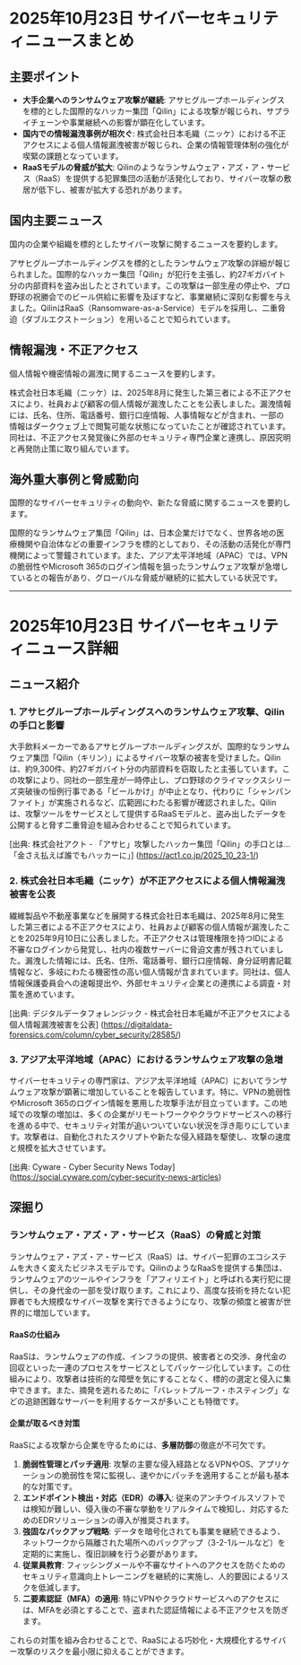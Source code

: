 # 2025年10月23日 サイバーセキュリティニュースまとめ

## 主要ポイント

*   **大手企業へのランサムウェア攻撃が継続**: アサヒグループホールディングスを標的とした国際的なハッカー集団「Qilin」による攻撃が報じられ、サプライチェーンや事業継続への影響が顕在化しています。
*   **国内での情報漏洩事例が相次ぐ**: 株式会社日本毛織（ニッケ）における不正アクセスによる個人情報漏洩被害が報じられ、企業の情報管理体制の強化が喫緊の課題となっています。
*   **RaaSモデルの脅威が拡大**: Qilinのようなランサムウェア・アズ・ア・サービス（RaaS）を提供する犯罪集団の活動が活発化しており、サイバー攻撃の敷居が低下し、被害が拡大する恐れがあります。

## 国内主要ニュース

国内の企業や組織を標的としたサイバー攻撃に関するニュースを要約します。

アサヒグループホールディングスを標的としたランサムウェア攻撃の詳細が報じられました。国際的なハッカー集団「Qilin」が犯行を主張し、約27ギガバイト分の内部資料を盗み出したとされています。この攻撃は一部生産の停止や、プロ野球の祝勝会でのビール供給に影響を及ぼすなど、事業継続に深刻な影響を与えました。QilinはRaaS（Ransomware-as-a-Service）モデルを採用し、二重脅迫（ダブルエクストーション）を用いることで知られています。

## 情報漏洩・不正アクセス

個人情報や機密情報の漏洩に関するニュースを要約します。

株式会社日本毛織（ニッケ）は、2025年8月に発生した第三者による不正アクセスにより、社員および顧客の個人情報が漏洩したことを公表しました。漏洩情報には、氏名、住所、電話番号、銀行口座情報、人事情報などが含まれ、一部の情報はダークウェブ上で閲覧可能な状態になっていたことが確認されています。同社は、不正アクセス発覚後に外部のセキュリティ専門企業と連携し、原因究明と再発防止策に取り組んでいます。

## 海外重大事例と脅威動向

国際的なサイバーセキュリティの動向や、新たな脅威に関するニュースを要約します。

国際的なランサムウェア集団「Qilin」は、日本企業だけでなく、世界各地の医療機関や自治体などの重要インフラを標的としており、その活動の活発化が専門機関によって警鐘されています。また、アジア太平洋地域（APAC）では、VPNの脆弱性やMicrosoft 365のログイン情報を狙ったランサムウェア攻撃が急増しているとの報告があり、グローバルな脅威が継続的に拡大している状況です。

---

# 2025年10月23日 サイバーセキュリティニュース詳細

## ニュース紹介

### 1. アサヒグループホールディングスへのランサムウェア攻撃、Qilinの手口と影響

大手飲料メーカーであるアサヒグループホールディングスが、国際的なランサムウェア集団「Qilin（キリン）」によるサイバー攻撃の被害を受けました。Qilinは、約9,300件、約27ギガバイト分の内部資料を窃取したと主張しています。この攻撃により、同社の一部生産が一時停止し、プロ野球のクライマックスシリーズ突破後の恒例行事である「ビールかけ」が中止となり、代わりに「シャンパンファイト」が実施されるなど、広範囲にわたる影響が確認されました。Qilinは、攻撃ツールをサービスとして提供するRaaSモデルと、盗み出したデータを公開すると脅す二重脅迫を組み合わせることで知られています。

[出典: 株式会社アクト - 「アサヒ」攻撃したハッカー集団「Qilin」の手口とは…「金さえ払えば誰でもハッカーに」] (https://act1.co.jp/2025_10_23-1/)

### 2. 株式会社日本毛織（ニッケ）が不正アクセスによる個人情報漏洩被害を公表

繊維製品や不動産事業などを展開する株式会社日本毛織は、2025年8月に発生した第三者による不正アクセスにより、社員および顧客の個人情報が漏洩したことを2025年9月10日に公表しました。不正アクセスは管理権限を持つIDによる不審なログインから発覚し、社内の複数サーバーに脅迫文書が残されていました。漏洩した情報には、氏名、住所、電話番号、銀行口座情報、身分証明書記載情報など、多岐にわたる機密性の高い個人情報が含まれています。同社は、個人情報保護委員会への速報提出や、外部セキュリティ企業との連携による調査・対策を進めています。

[出典: デジタルデータフォレンジック - 株式会社日本毛織が不正アクセスによる個人情報漏洩被害を公表] (https://digitaldata-forensics.com/column/cyber_security/28585/)

### 3. アジア太平洋地域（APAC）におけるランサムウェア攻撃の急増

サイバーセキュリティの専門家は、アジア太平洋地域（APAC）においてランサムウェア攻撃が顕著に増加していることを報告しています。特に、VPNの脆弱性やMicrosoft 365のログイン情報を悪用した攻撃手法が目立っています。この地域での攻撃の増加は、多くの企業がリモートワークやクラウドサービスへの移行を進める中で、セキュリティ対策が追いついていない状況を浮き彫りにしています。攻撃者は、自動化されたスクリプトや新たな侵入経路を駆使し、攻撃の速度と規模を拡大させています。

[出典: Cyware - Cyber Security News Today] (https://social.cyware.com/cyber-security-news-articles)

## 深掘り

### ランサムウェア・アズ・ア・サービス（RaaS）の脅威と対策

ランサムウェア・アズ・ア・サービス（RaaS）は、サイバー犯罪のエコシステムを大きく変えたビジネスモデルです。QilinのようなRaaSを提供する集団は、ランサムウェアのツールやインフラを「アフィリエイト」と呼ばれる実行犯に提供し、その身代金の一部を受け取ります。これにより、高度な技術を持たない犯罪者でも大規模なサイバー攻撃を実行できるようになり、攻撃の頻度と被害が世界的に増加しています。

#### RaaSの仕組み

RaaSは、ランサムウェアの作成、インフラの提供、被害者との交渉、身代金の回収といった一連のプロセスをサービスとしてパッケージ化しています。この仕組みにより、攻撃者は技術的な障壁を気にすることなく、標的の選定と侵入に集中できます。また、摘発を逃れるために「バレットプルーフ・ホスティング」などの追跡困難なサーバーを利用するケースが多いことも特徴です。

#### 企業が取るべき対策

RaaSによる攻撃から企業を守るためには、**多層防御**の徹底が不可欠です。

1.  **脆弱性管理とパッチ適用**: 攻撃の主要な侵入経路となるVPNやOS、アプリケーションの脆弱性を常に監視し、速やかにパッチを適用することが最も基本的な対策です。
2.  **エンドポイント検出・対応（EDR）の導入**: 従来のアンチウイルスソフトでは検知が難しい、侵入後の不審な挙動をリアルタイムで検知し、対応するためのEDRソリューションの導入が推奨されます。
3.  **強固なバックアップ戦略**: データを暗号化されても事業を継続できるよう、ネットワークから隔離された場所へのバックアップ（3-2-1ルールなど）を定期的に実施し、復旧訓練を行う必要があります。
4.  **従業員教育**: フィッシングメールや不審なサイトへのアクセスを防ぐためのセキュリティ意識向上トレーニングを継続的に実施し、人的要因によるリスクを低減します。
5.  **二要素認証（MFA）の適用**: 特にVPNやクラウドサービスへのアクセスには、MFAを必須とすることで、盗まれた認証情報による不正アクセスを防ぎます。

これらの対策を組み合わせることで、RaaSによる巧妙化・大規模化するサイバー攻撃のリスクを最小限に抑えることができます。
